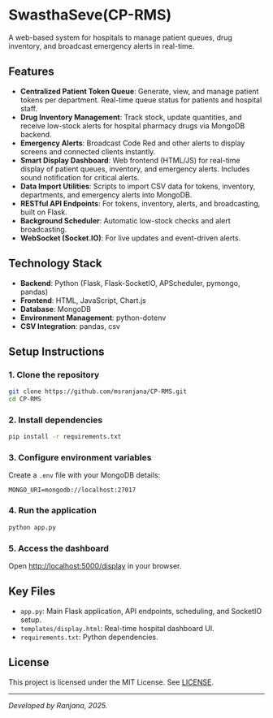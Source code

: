 # SwasthaSeve(CP-RMS)

A web-based system for hospitals to manage patient queues, drug inventory, and broadcast emergency alerts in real-time.

## Features

- **Centralized Patient Token Queue**: Generate, view, and manage patient tokens per department. Real-time queue status for patients and hospital staff.
- **Drug Inventory Management**: Track stock, update quantities, and receive low-stock alerts for hospital pharmacy drugs via MongoDB backend.
- **Emergency Alerts**: Broadcast Code Red and other alerts to display screens and connected clients instantly.
- **Smart Display Dashboard**: Web frontend (HTML/JS) for real-time display of patient queues, inventory, and emergency alerts. Includes sound notification for critical alerts.
- **Data Import Utilities**: Scripts to import CSV data for tokens, inventory, departments, and emergency alerts into MongoDB.
- **RESTful API Endpoints**: For tokens, inventory, alerts, and broadcasting, built on Flask.
- **Background Scheduler**: Automatic low-stock checks and alert broadcasting.
- **WebSocket (Socket.IO)**: For live updates and event-driven alerts.

## Technology Stack

- **Backend**: Python (Flask, Flask-SocketIO, APScheduler, pymongo, pandas)
- **Frontend**: HTML, JavaScript, Chart.js
- **Database**: MongoDB
- **Environment Management**: python-dotenv
- **CSV Integration**: pandas, csv

## Setup Instructions

### 1. Clone the repository

```bash
git clone https://github.com/msranjana/CP-RMS.git
cd CP-RMS
```

### 2. Install dependencies

```bash
pip install -r requirements.txt
```

### 3. Configure environment variables

Create a `.env` file with your MongoDB details:

```
MONGO_URI=mongodb://localhost:27017
```

### 4. Run the application

```bash
python app.py
```

### 5. Access the dashboard

Open [http://localhost:5000/display](http://localhost:5000/display) in your browser.

## Key Files

- `app.py`: Main Flask application, API endpoints, scheduling, and SocketIO setup.
- `templates/display.html`: Real-time hospital dashboard UI.
- `requirements.txt`: Python dependencies.


## License

This project is licensed under the MIT License. See [LICENSE](LICENSE).

---

*Developed by Ranjana, 2025.*
